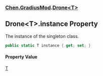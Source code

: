 
### [Chen.GradiusMod](./neHTXX+yFsk1RpXqjkv9zg 'Chen.GradiusMod').[Drone&lt;T&gt;](./mF0MkZwbaAhgwZCvFINmYQ 'Chen.GradiusMod.Drone&lt;T&gt;')

## Drone&lt;T&gt;.instance Property
The instance of the singleton class.  
```csharp
public static T instance { get; set; }
```

#### Property Value
[T](./mF0MkZwbaAhgwZCvFINmYQ#6s7V04RUJVNOh0L4VhEQhg 'Chen.GradiusMod.Drone&lt;T&gt;.T')  
